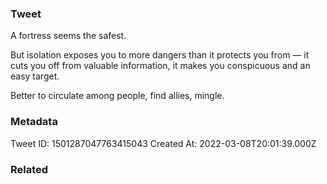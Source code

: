 ### Tweet
A fortress seems the safest.

But isolation exposes you to more dangers than it protects you from — it cuts you off from valuable information, it makes you conspicuous and an easy target.

Better to circulate among people, find allies, mingle.

### Metadata
Tweet ID: 1501287047763415043
Created At: 2022-03-08T20:01:39.000Z

### Related

